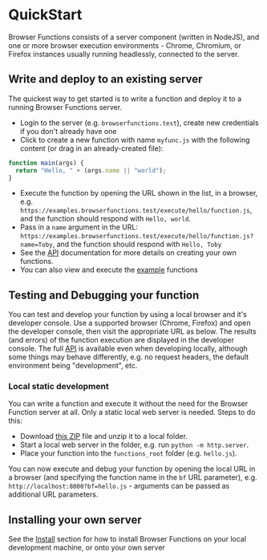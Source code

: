 # QuickStart

Browser Functions consists of a server component (written in NodeJS), and one or more browser execution environments - Chrome, Chromium, or Firefox instances usually running headlessly, connected to the server.

## Write and deploy to an existing server

The quickest way to get started is to write a function and deploy it to a running Browser Functions server.

- Login to the server (e.g. `browserfunctions.test`), create new credentials if you don't already have one
- Click to create a new function with name `myfunc.js` with the following content (or drag in an already-created file):

```javascript
function main(args) {
  return "Hello, " + (args.name || "world");
}
```
- Execute the function by opening the URL shown in the list, in a browser, e.g. `https://examples.browserfunctions.test/execute/hello/function.js`, and the function should respond with `Hello, world`.
- Pass in a `name` argument in the URL: `https://examples.browserfunctions.test/execute/hello/function.js?name=Toby`, and the function should respond with `Hello, Toby`
- See the [API](?api.md) documentation for more details on creating your own functions.
- You can also view and execute the [example](https://examples.browserfunctions.test/?access-key=examples) functions

## Testing and Debugging your function

You can test and develop your function by using a local browser and it's developer console. Use a supported browser (Chrome, Firefox) and open the developer console, then visit the appropriate URL as below. The results (and errors) of the function execution are displayed in the developer console. The full [API](?api.md) is available even when developing locally, although some things may behave differently, e.g. no request headers, the default environment being "development", etc.

### Local static development

You can write a function and execute it without the need for the Browser Function server at all. Only a static local web server is needed. Steps to do this:

- Download [this ZIP](https://github.com/IBM/browser-functions/browser_backend/archive/master.zip) file and unzip it to a local folder.
- Start a local web server in the folder, e.g. run `python -m http.server`. 
- Place your function into the `functions_root` folder (e.g. `hello.js`).

You can now execute and debug your function by opening the local URL in a browser (and specifying the function name in the `bf` URL parameter), e.g. `http://localhost:8000?bf=hello.js` - arguments can be passed as additional URL parameters.

## Installing your own server

See the [Install](?install.md) section for how to install Browser Functions on your local development machine, or onto your own server
